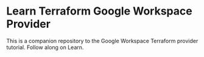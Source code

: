 # Learn Terraform Google Workspace Provider

This is a companion repository to the Google Workspace Terraform provider tutorial. Follow along on Learn.

